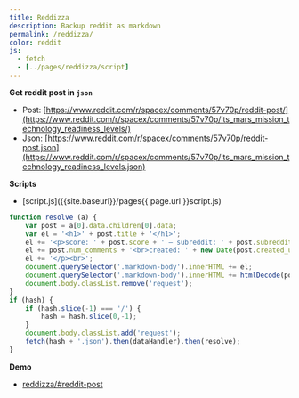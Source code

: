 ```yaml
---
title: Reddizza
description: Backup reddit as markdown
permalink: /reddizza/
color: reddit
js:
  - fetch
  - [../pages/reddizza/script]
---
```


**Get reddit post in `json`**

- Post: [https://www.reddit.com/r/spacex/comments/57v70p/reddit-post/](https://www.reddit.com/r/spacex/comments/57v70p/its_mars_mission_technology_readiness_levels/)
- Json:  [https://www.reddit.com/r/spacex/comments/57v70p/reddit-post.json](https://www.reddit.com/r/spacex/comments/57v70p/its_mars_mission_technology_readiness_levels.json)

**Scripts**

- [script.js]({{site.baseurl}}/pages{{ page.url }}script.js)

```js
function resolve (a) {
	var post = a[0].data.children[0].data;
	var el = '<h1>' + post.title + '</h1>';
	el += '<p>score: ' + post.score + ' – subreddit: ' + post.subreddit + ' – comments: ';
	el += post.num_comments + '<br>created: ' + new Date(post.created_utc * 1000) + ' by ' + post.author;
	el += '</p><br>';
	document.querySelector('.markdown-body').innerHTML += el;
	document.querySelector('.markdown-body').innerHTML += htmlDecode(post.selftext_html);
	document.body.classList.remove('request');
}
if (hash) {
	if (hash.slice(-1) === '/') {
		hash = hash.slice(0,-1);
	}
	document.body.classList.add('request');
	fetch(hash + '.json').then(dataHandler).then(resolve);
}
```

**Demo**

- [reddizza/#reddit-post](#https://www.reddit.com/r/spacex/comments/57v70p/its_mars_mission_technology_readiness_levels)
